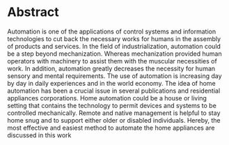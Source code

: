 # Abstract
Automation is one of the applications of control systems and information technologies to cut back the necessary works for humans in the assembly of products and services. In the field of industrialization, automation could be a step beyond mechanization. Whereas mechanization provided human operators with machinery to assist them with the muscular necessities of work. In addition, automation greatly decreases the necessity for human sensory and mental requirements. The use of automation is increasing day by day in daily experiences and in the world economy. The idea of home automation has been a crucial issue in several publications and residential appliances corporations. Home automation could be a house or living setting that contains the technology to permit devices and systems to be controlled mechanically. Remote and native management is helpful to stay home snug and to support either older or disabled individuals. Hereby, the most effective and easiest method to automate the home appliances are discussed in this work
